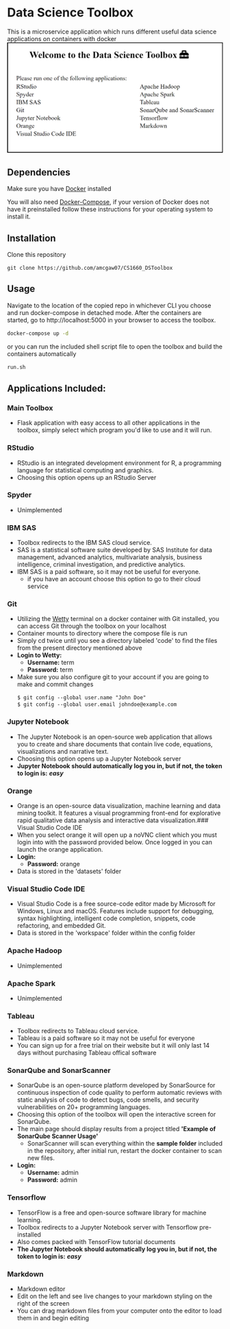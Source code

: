 
# Data Science Toolbox

This is a microservice application which runs different useful data science applications on containers with docker
![alt text](datasciencetoolbox.png)
## Dependencies
 Make sure you have [Docker](https://docs.docker.com/get-docker/) installed
 
You will also need [Docker-Compose](https://docs.docker.com/compose/install/), if your version of Docker does not have it preinstalled follow these instructions for your operating system to install it.
## Installation

Clone this repository

```git
git clone https://github.com/amcgaw07/CS1660_DSToolbox
```

## Usage
Navigate to the location of the copied repo in whichever CLI you choose and run docker-compose in detached mode. After the containers are started, go to http://localhost:5000 in your browser to access the toolbox.
```bash
docker-compose up -d
```

or you can run the included shell script file to open the toolbox and build the containers automatically 
```bash
run.sh
```
## Applications Included:
### Main Toolbox
* Flask application with easy access to all other applications in the toolbox, simply select which program you'd like to use and it will run.
### RStudio
* RStudio is an integrated development environment for R, a programming language for statistical computing and graphics.
* Choosing this option opens up an RStudio Server 
### Spyder
* Unimplemented
### IBM SAS
* Toolbox redirects to the IBM SAS cloud service. 
* SAS is a statistical software suite developed by SAS Institute for data management, advanced analytics, multivariate analysis, business intelligence, criminal investigation, and predictive analytics.
* IBM SAS is a paid software, so it may not be useful for everyone.
	* if you have an account choose this option to go to their cloud service
### Git
* Utilizing the [Wetty](https://hub.docker.com/r/krishnasrinivas/wetty/) terminal on a docker container with Git installed, you can access Git through  the toolbox on your localhost
* Container mounts to directory where the compose file is run
* Simply cd twice until you see a directory labeled 'code' to find the files from the present directory mentioned above
* **Login to Wetty:** 
	* **Username:** term
	* **Password:** term
* Make sure you also configure git to your account if you are going to make and commit changes
	```git
	$ git config --global user.name "John Doe"
	$ git config --global user.email johndoe@example.com
	```

### Jupyter Notebook
* The Jupyter Notebook is an open-source web application that allows you to create and share documents that contain live code, equations, visualizations and narrative text.
* Choosing this option opens up a Jupyter Notebook server
* **Jupyter Notebook should automatically log you in, but if not, the token to login is:** ***easy***
### Orange
* Orange is an open-source data visualization, machine learning and data mining toolkit. It features a visual programming front-end for explorative rapid qualitative data analysis and interactive data visualization.### Visual Studio Code IDE
* When you select orange it will open up a noVNC client which you must login into with the password provided below. Once logged in you can launch the orange application.
* **Login:**
	* **Password:** orange
* Data is stored in the 'datasets' folder 
### Visual Studio Code IDE
* Visual Studio Code is a free source-code editor made by Microsoft for Windows, Linux and macOS. Features include support for debugging, syntax highlighting, intelligent code completion, snippets, code refactoring, and embedded Git.
* Data is stored in the 'workspace' folder within the config folder
### Apache Hadoop
* Unimplemented
### Apache Spark
* Unimplemented
### Tableau
* Toolbox redirects to Tableau cloud service.
* Tableau is a paid software so it may not be useful for everyone
* You can sign up for a free trial on their website but it will only last 14 days without purchasing Tableau offical software
### SonarQube and SonarScanner
* SonarQube is an open-source platform developed by SonarSource for continuous inspection of code quality to perform automatic reviews with static analysis of code to detect bugs, code smells, and security vulnerabilities on 20+ programming languages.
* Choosing this option of the toolbox will open the interactive screen for SonarQube.
* The main page should display results from a project titled **'Example of SonarQube Scanner Usage'**
	* SonarScanner will scan everything within the **sample folder** included in the repository, after initial run, restart the docker container to scan new files.
* **Login:** 
	* **Username:** admin 
	* **Password:** admin
### Tensorflow
* TensorFlow is a free and open-source software library for machine learning.
* Toolbox redirects to a Jupyter Notebook server with Tensorflow pre-installed
* Also comes packed with TensorFlow tutorial documents
* **The Jupyter Notebook should automatically log you in, but if not, the token to login is:** ***easy***
### Markdown
* Markdown editor 
* Edit on the left and see live changes to your markdown styling on the right of the screen
* You can drag markdown files from your computer onto the editor to load them in and begin editing
